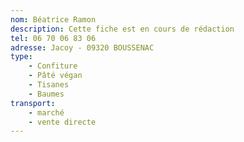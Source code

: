 ```yaml
---
nom: Béatrice Ramon
description: Cette fiche est en cours de rédaction
tel: 06 70 06 83 06
adresse: Jacoy - 09320 BOUSSENAC
type:
    - Confiture
    - Pâté végan
    - Tisanes
    - Baumes 
transport:
    - marché
    - vente directe
---
```

